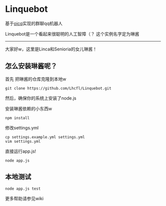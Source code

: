 # Linquebot

基于[oicq](https://github.com/takayama-lily/oicq)实现的群聊qq机器人

Linquebot是一个看起来很聪明的人工智障（？
这个实例名字定为琳酱

----

大家好w，这里是Linca和Senioria的女儿琳酱！

## 怎么安装琳酱呢？

首先 把琳酱的仓库克隆到本地w

```
git clone https://github.com/Lhcfl/Linquebot.git
```

然后，确保你的系统上安装了node.js

安装琳酱依赖的小东西w

```
npm install
```

修改settings.yml
```
cp settings.example.yml settings.yml
vim settings.yml
```

直接运行app.js!

```
node app.js
```

## 本地测试

```
node app.js test
```

更多帮助请参见wiki
